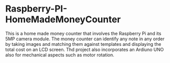 # Raspberry-PI-HomeMadeMoneyCounter
This is a home made money counter that involves the Raspberry Pi and its 5MP camera module.
The money counter can identify any note in any order by taking images and matching them against templates and displaying the total cost on an LCD screen. Thd project also incorporates an Ardiuno UNO also for mechanical aspects such as motor rotation.
